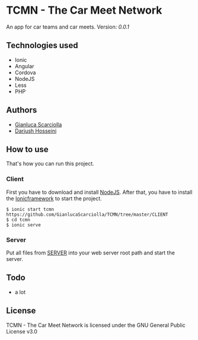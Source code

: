 # TCMN - The Car Meet Network
An app for car teams and car meets.
Version: _0.0.1_

## Technologies used

- Ionic
- Angular
- Cordova
- NodeJS
- Less
- PHP

## Authors

- [Gianluca Scarciolla](https://github.com/gianlucascarciolla)
- [Darjush Hosseini](https://github.com/darjush96)

## How to use
That's how you can run this project.

### Client

First you have to download and install [NodeJS](https://nodejs.org/en/).
After that, you have to install the [Ionicframework](https://ionicframework.com/getting-started) to start the project.

```
$ ionic start tcmn https://github.com/GianlucaScarciolla/TCMN/tree/master/CLIENT
$ cd tcmn
$ ionic serve
```
### Server

Put all files from [SERVER](https://github.com/GianlucaScarciolla/TCMN/tree/master/SERVER) into your web server root path and start the server.

## Todo
* a lot

## License

TCMN - The Car Meet Network is licensed under the GNU General Public License v3.0

